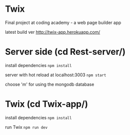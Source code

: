 # Twix
Final project at coding academy - a web page builder app

latest build ver http://twix-app.herokuapp.com/

# Server side (cd Rest-server/)
install dependencies
``
npm install
``

server with hot reload at localhost:3003
``npm start``

choose 'm' for using the mongodb database


# Twix (cd Twix-app/)

install dependencies
``
npm install
``

run Twix
``
npm run dev
``
